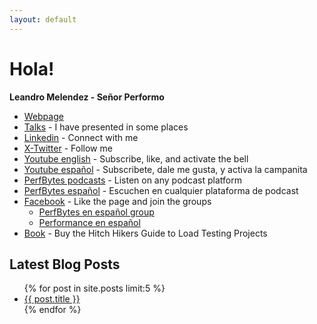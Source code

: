 ```yaml
---
layout: default
---
```


# Hola!

**Leandro Melendez - Señor Performo**

- [Webpage](https://www.srperf.com/)
- [Talks](https://www.srperf.com/presenter/) - I have presented in some places
- [Linkedin](https://www.linkedin.com/in/leandromelendez/) - Connect with me
- [X-Twitter](https://twitter.com/SrPerf) - Follow me
- [Youtube english](https://www.youtube.com/@SrPerfEng?sub_confirmation=1) - Subscribe, like, and activate the bell
- [Youtube español](https://www.youtube.com/@SrPerfEsp?sub_confirmation=1) - Subscribete, dale me gusta, y activa la campanita
- [PerfBytes podcasts](https://www.perfbytes.com/) - Listen on any podcast platform
- [PerfBytes español](https://www.spreaker.com/show/perfbytes-esp) - Escuchen en cualquier plataforma de podcast
- [Facebook](https://www.facebook.com/srperformo) - Like the page and join the groups
  - [PerfBytes en español group](https://www.facebook.com/groups/PBytesEsp)
  - [Performance en español](https://www.facebook.com/groups/jmeterenespanol)
- [Book](https://amzn.to/37wqpyx) - Buy the Hitch Hikers Guide to Load Testing Projects

## Latest Blog Posts
<ul>
{% for post in site.posts limit:5 %}
<li>
<a href="{{ post.url }}">{{ post.title }}</a>
</li>
{% endfor %}
</ul>
